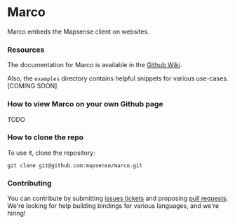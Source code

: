Marco
=================

Marco embeds the Mapsense client on websites.
### Resources

The documentation for Marco is available in the [Github Wiki](https://github.com/mapsense/marco/wiki).

Also, the `examples` directory contains helpful snippets for various use-cases. [COMING SOON]

### How to view Marco on your own Github page
TODO

### How to clone the repo

To use it, clone the repository:

```
git clone git@github.com:mapsense/marco.git
```

### Contributing

You can contribute by submitting [issues tickets](http://github.com/mapsense/marco/issues) and proposing [pull requests](http://github.com/mapsense/marco/pulls). We're looking for help building bindings for various languages, and we're hiring!
